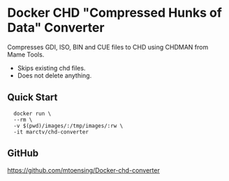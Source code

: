 # Docker CHD "Compressed Hunks of Data" Converter
Compresses GDI, ISO, BIN and CUE files to CHD using CHDMAN from Mame Tools.  

* Skips existing chd files.
* Does not delete anything.

## Quick Start
```
  docker run \
  --rm \
  -v $(pwd)/images/:/tmp/images/:rw \
  -it marctv/chd-converter
```
## GitHub
https://github.com/mtoensing/Docker-chd-converter
